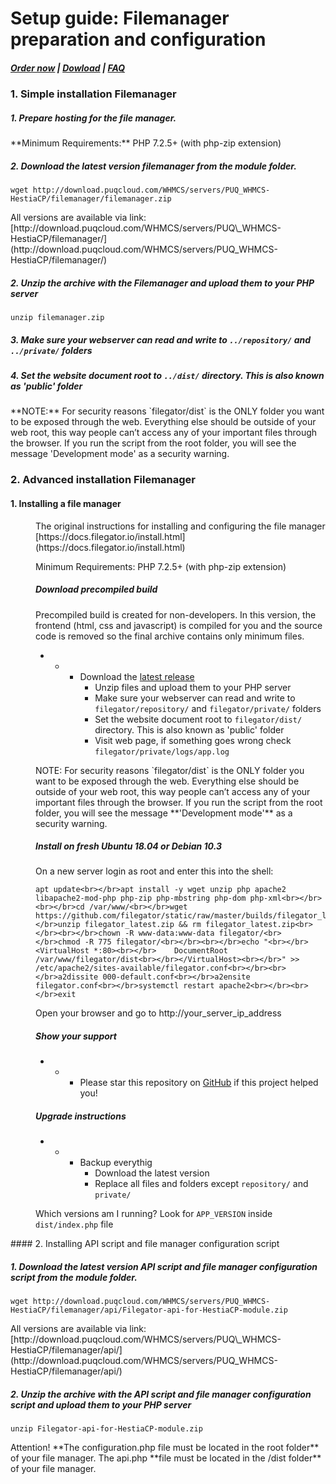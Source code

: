 # Setup guide: Filemanager preparation and configuration

#####  [Order now](https://panel.puqcloud.com/index.php?rp=/store/whmcs-module-hestiacp) | [Dowload](https://download.puqcloud.com/WHMCS/servers/PUQ_WHMCS-HestiaCP/) | [FAQ](https://faq.puqcloud.com/)

### 1. Simple installation Filemanager

##### 1. Prepare hosting for the file manager.

<p class="callout info">**Minimum Requirements:** PHP 7.2.5+ (with php-zip extension)</p>

##### 2. Download the latest version filemanager from the module folder.<textarea readonly="readonly" spellcheck="false" style="position: absolute; bottom: -1em; padding: 0px; width: 1px; height: 1em; outline: currentcolor none medium;" tabindex="0" wrap="off"></textarea>

```
wget http://download.puqcloud.com/WHMCS/servers/PUQ_WHMCS-HestiaCP/filemanager/filemanager.zip
```

<p class="callout info">All versions are available via link: [http://download.puqcloud.com/WHMCS/servers/PUQ\_WHMCS-HestiaCP/filemanager/](http://download.puqcloud.com/WHMCS/servers/PUQ_WHMCS-HestiaCP/filemanager/)</p>

##### 2. Unzip the archive with the Filemanager and upload them to your PHP server

```
unzip filemanager.zip
```

##### 3. Make sure your webserver can read and write to `../repository/` and `../private/` folders

##### 4. Set the website document root to `../dist/` directory. This is also known as 'public' folder

<p class="callout warning">**NOTE:** For security reasons `filegator/dist` is the ONLY folder you want to be exposed through the web. Everything else should be outside of your web root, this way people can’t access any of your important files through the browser. If you run the script from the root folder, you will see the message 'Development mode' as a security warning.</p>

### 2. A<span class="HwtZe" lang="en"><span class="jCAhz ChMk0b C1N51c"><span class="ryNqvb">dvanced</span></span></span> installation Filemanager

#### 1. Installing a file manager

<section class="col-sm-offset-3 col-lg-offset-2 col-sm-9 col-lg-10" id="bkmrk-minimum-requirements-0" style="padding-left: 40px;"><p class="callout info">The original instructions for installing and configuring the file manager [https://docs.filegator.io/install.html](https://docs.filegator.io/install.html)</p>

<p class="callout info">Minimum Requirements: PHP 7.2.5+ (with php-zip extension)</p>

##### Download precompiled build

Precompiled build is created for non-developers. In this version, the frontend (html, css and javascript) is compiled for you and the source code is removed so the final archive contains only minimum files.

- - - Download the [latest release](https://github.com/filegator/static/raw/master/builds/filegator_latest.zip)
        - Unzip files and upload them to your PHP server
        - Make sure your webserver can read and write to `filegator/repository/` and `filegator/private/` folders
        - Set the website document root to `filegator/dist/` directory. This is also known as 'public' folder
        - Visit web page, if something goes wrong check `filegator/private/logs/app.log`

<p class="callout warning">NOTE: For security reasons `filegator/dist` is the ONLY folder you want to be exposed through the web. Everything else should be outside of your web root, this way people can’t access any of your important files through the browser. If you run the script from the root folder, you will see the message **'Development mode'** as a security warning.</p>

##### Install on fresh Ubuntu 18.04 or Debian 10.3

On a new server login as root and enter this into the shell:

```
apt update<br></br>apt install -y wget unzip php apache2 libapache2-mod-php php-zip php-mbstring php-dom php-xml<br></br><br></br>cd /var/www/<br></br>wget https://github.com/filegator/static/raw/master/builds/filegator_latest.zip<br></br>unzip filegator_latest.zip && rm filegator_latest.zip<br></br><br></br>chown -R www-data:www-data filegator/<br></br>chmod -R 775 filegator/<br></br><br></br>echo "<br></br><VirtualHost *:80><br></br>    DocumentRoot /var/www/filegator/dist<br></br></VirtualHost><br></br>" >> /etc/apache2/sites-available/filegator.conf<br></br><br></br>a2dissite 000-default.conf<br></br>a2ensite filegator.conf<br></br>systemctl restart apache2<br></br><br></br>exit
```

Open your browser and go to http://your\_server\_ip\_address

##### Show your support

- - - Please star this repository on [GitHub](https://github.com/filegator/filegator/stargazers) if this project helped you!

##### Upgrade instructions

- - - Backup everythig
        - Download the latest version
        - Replace all files and folders except `repository/` and `private/`

Which versions am I running? Look for `APP_VERSION` inside `dist/index.php` file

</section>#### 2. Installing API script and file manager configuration script

##### 1. Download the latest version API script and file manager configuration script from the module folder.<textarea readonly="readonly" spellcheck="false" style="position: absolute; bottom: -1em; padding: 0px; width: 1px; height: 1em; outline: currentcolor none medium;" tabindex="0" wrap="off"></textarea>

```
wget http://download.puqcloud.com/WHMCS/servers/PUQ_WHMCS-HestiaCP/filemanager/api/Filegator-api-for-HestiaCP-module.zip
```

<p class="callout info">All versions are available via link: [http://download.puqcloud.com/WHMCS/servers/PUQ\_WHMCS-HestiaCP/filemanager/api/](http://download.puqcloud.com/WHMCS/servers/PUQ_WHMCS-HestiaCP/filemanager/api/)</p>

##### 2. Unzip the archive with the API script and file manager configuration script and upload them to your PHP server

```
unzip Filegator-api-for-HestiaCP-module.zip
```

<p class="callout warning">Attention! **The configuration.php file must be located in the root folder** of your file manager. The api.php **file must be located in the /dist folder** of your file manager.</p>